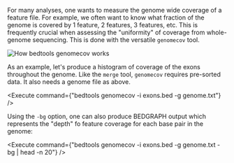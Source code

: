 <script>
import Execute from "$components/Execute.svelte";
import Image from "$components/Image.svelte";
</script>

For many analyses, one wants to measure the genome wide coverage of a feature file. For example, we often want to know what fraction of the genome is covered by 1 feature, 2 features, 3 features, etc. This is frequently crucial when assessing the "uniformity" of coverage from whole-genome sequencing. This is done with the versatile `genomecov` tool.

<Image src="/data/bedtools-intro/genomecov-glyph.png" alt="How bedtools genomecov works" />

As an example, let's produce a histogram of coverage of the exons throughout the genome. Like the `merge` tool, `genomecov` requires pre-sorted data. It also needs a genome file as above.

<Execute command={"bedtools genomecov -i exons.bed -g genome.txt"} />

Using the `-bg` option, one can also produce BEDGRAPH output which represents the "depth" fo feature coverage for each base pair in the genome:

<Execute command={"bedtools genomecov -i exons.bed -g genome.txt -bg | head -n 20"} />
